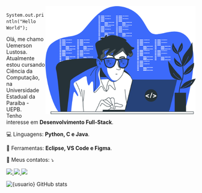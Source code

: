 <img src="programmer.png" alt="ilustração de um computador" min-width="400px" max-width="400px" width="400px" align="right">

<p align="left"> 
  <code>System.out.println("Hello World");</code><br>

  Olá, me chamo Uemerson Lustosa.<br>
  Atualmente estou cursando Ciência da Computação, na Universidade Estadual da Paraíba - UEPB.<br>
  Tenho interesse em <strong>Desenvolvimento Full-Stack</strong>.<br>
</p>

<p align="left">
  💻 Linguagens: <strong>Python, C e Java</strong>.<br>
</p>

<p align="left">
  💼 Ferramentas: <strong>Eclipse, VS Code e Figma</strong>.<br>
</p>

<p align="left">
  📩 Meus contatos: ⤵️
</p>

<p align="left">
  <a href="mailto:uemerson.luustosa@gmail.com">
    <img src="https://img.shields.io/badge/-Gmail-FF0000?style=flat-square&labelColor=FF0000&logo=gmail&logoColor=white">
  </a>
  <a href="https://www.linkedin.com/in/uemerson-lustosa-2697692a5">
    <img src="https://img.shields.io/badge/-Linkedin-0e76a8?style=flat-square&logo=Linkedin&logoColor=white">
  </a>
  <a href="https://instagram.com/lustosauz">
    <img src="https://img.shields.io/badge/-Instagram-DF0174?style=flat-square&labelColor=DF0174&logo=instagram&logoColor=white">
  </a>
  
  ![{usuario} GitHub stats](https://github-readme-stats.vercel.app/api?username=uemerson-lustosa&show_icons=true&theme=transparent)
</p>
